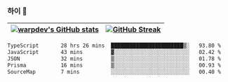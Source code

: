 
### 하이 👋
[![warpdev's GitHub stats](https://github-readme-stats.vercel.app/api?username=warpdev&show_icons=true&theme=vue-dark)](#) |[![GitHub Streak](https://github-readme-streak-stats.herokuapp.com/?user=warpdev&theme=dark)](#)
--- | --- |
<!--START_SECTION:waka-->

```txt
TypeScript       28 hrs 26 mins  ███████████████████████▒░   93.80 %
JavaScript       43 mins         ▓░░░░░░░░░░░░░░░░░░░░░░░░   02.42 %
JSON             32 mins         ▒░░░░░░░░░░░░░░░░░░░░░░░░   01.78 %
Prisma           16 mins         ▒░░░░░░░░░░░░░░░░░░░░░░░░   00.93 %
SourceMap        7 mins          ░░░░░░░░░░░░░░░░░░░░░░░░░   00.40 %
```

<!--END_SECTION:waka-->

<!--
**warpdev/warpdev** is a ✨ _special_ ✨ repository because its `README.md` (this file) appears on your GitHub profile.

Here are some ideas to get you started:

- 🔭 I’m currently working on ...
- 🌱 I’m currently learning ...
- 👯 I’m looking to collaborate on ...
- 🤔 I’m looking for help with ...
- 💬 Ask me about ...
- 📫 How to reach me: ...
- 😄 Pronouns: ...
- ⚡ Fun fact: ...
-->
